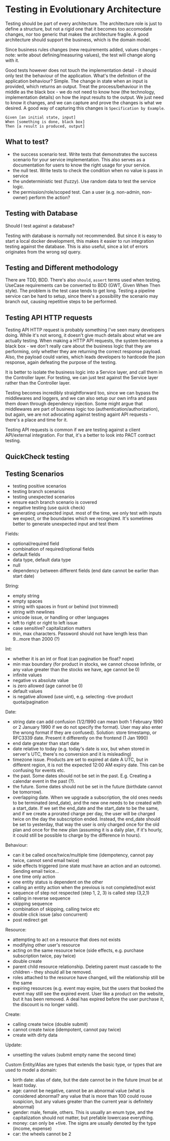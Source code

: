 # Testing in Evolutionary Architecture

Testing should be part of every architecture. The architecture role is just to define a structure, but not a rigid one that it becomes too accomodate changes, nor too generic that makes the architecture fragile. A good architecture should support the business, which is the domain model.

Since business rules changes (new requirements added, values changes - note: write about defining/measuring values), the test will change along with it.

Good tests however does not touch the implementation detail - it should only test the behaviour of the application. What's the definition of the application behaviour? Simple. The change in state when an input is provided, which returns an output. Treat the process/behaviour in the middle as the black box - we do not need to know how (the technology, implementation details) on how the input results to the output. We just need to know it changes, and we can capture and prove the changes is what we desired. A good way of capturing this changes is `Specification by Example`.

```
Given [an initial state, input]
When [something is done, black box]
Then [a result is produced, output]
```


## What to test?

- the success scenario test. Write tests that demonstrates the success scenario for your service implementation. This also serves as a documentation for users to know the right usage for your service.
- the null test. Write tests to check the condition when no value is pass in service
- the undeterministic test (fuzzy). Use random data to test the service logic.
- the permission/role/scoped test. Can a user (e.g. non-admin, non-owner) perform the action?

## Testing with Database

  Should I test against a database?

Testing with database is normally not recommended. But since it is easy to start a local docker development, this makes it easier to run integration testing against the database. This is also useful, since a lot of errors originates from the wrong sql query.


## Testing and Different methodology

There are TDD, BDD. There's also `should`, `assert` terms used when testing. UseCase requirements can be converted to BDD (GWT, Given When Then style). The problem is the test case tends to get long. Testing a pipeline service can be hard to setup, since there's a possibility the scenario may branch out, causing repetitive steps to be performed.


## Testing API HTTP requests

Testing API HTTP request is probably something I've seen many developers doing. While it's not wrong, it doesn't give much details about what we are actually testing. When making a HTTP API requests, the system becomes a black box - we don't really care about the business logic that they are performing, only whether they are returning the correct response payload. Also, the payload could varies, which leads developers to hardcode the json response, again defeating the purpose of the testing.

It is better to isolate the business logic into a Service layer, and call them in the Controller layer. For testing, we can just test against the Service layer rather than the Controller layer.

Testing becomes incredibly straightforward too, since we can bypass the middlewares and loggers, and we can also setup our own infra and pass them down through dependency injection. Some might argue that middlewares are part of business logic too (authentication/authorization), but again, we are not advocating against testing againt API requests - there's a place and time for it.

Testing API requests is common if we are testing against a client API/external integration. For that, it's a better to look into PACT contract testing.

## QuickCheck testing

## Testing Scenarios

- testing positive scenarios
- testing branch scenarios
- testing unexpected scenarios
- ensure each branch scenario is covered
- negative testing (use quick check)
- generating unexpected input. most of the time, we only test with inputs we expect, or the boundaries which we recognized. It's sometimes better to generate unexpected input and test them

Fields:
- optional/required field
- combination of required/optional fields
- default fields
- data type, default data type
- null
- dependency between different fields (end date cannot be earlier than start date)

String:
- empty string
- empty spaces
- string with spaces in front or behind (not trimmed)
- string with newlines
- unicode issue, or handling or other languages 
- left to right or right to left issue
- case sensitive? capitalization matters
- min, max characters. Password should not have length less than 9...more than 2000 (?)


Int:
- whether it is an int or float (can pagination be float? nope)
- min max boundary (for product in stocks, we cannot choose Infinite, or any value greater than the stocks we have, age cannot be 0)
- infinite values
- negative vs absolute value
- is zero allowed (age cannot be 0)
- default values
- is negative allowed (use uint), e.g. selecting -tive product quota/pagination

Date:
- string date can add confusion (1/2/1990 can mean both 1 February 1990 or 2 January 1990 if we do not specify the format). User may also enter the wrong format if they are confused). Solution: store timestamp, or RFC3339 date. Present it differently on the frontend (1 Jan 1990)
- end date greater than start date
- date relative to today (e.g. today's date is xxx, but when stored in server's UTC, there's no conversion and it is misleading)
- timezone issue. Products are set to expired at date A UTC, but in different region, it is not the expected 12:00 AM expiry date. This can be confusing for events etc.
- the past. Some dates should not be set in the past. E.g. Creating a calendar event in the past (?).
- the future. Some dates should not be set in the future (birthdate cannot be tomorrow). 
- overlapping date. When we upgrade a subscription, the old ones needs to be terminated (end_date), and the new one needs to be created with a start_date. If we set the end_date and the start_date to be the same, and if we create a prorated charge per day, the user will be charged twice on the day the subscription ended. Instead, the end_date should be set to yesterday, that way the user is only charged once for the old plan and once for the new plan (assuming it is a daily plan, if it's hourly, it could still be possible to charge by the difference in hours).

Behaviour:
- can it be called once/twice/multiple time (idempotency, cannot pay twice, cannot send email twice)
- side effects triggered (one state must have an action and an outcome). Sending email twice...
- one time only action
- one entity status is dependent on the other
- calling an entity action when the previous is not completed/not exist
- sequence of step not respected (step 1, 2, 3) is called step (3,2,1)
- calling in reverse sequence
- skipping sequence
- combination of skipping, calling twice etc
- double click issue (also concurrent)
- post redirect get 

Resource:
- attempting to act on a resource that does not exists
- modifying other user's resource
- acting on the same resource twice (side effects, e.g. purchase subscription twice, pay twice)
- double create
- parent child resource relationship. Deleting parent must cascade to the children - they should all be removed.
- roles attached to the resource have changed, will the relationship still be the same
- expiring resources (e.g. event may expire, but the users that booked the event may still see the expired event. User like a product on the website, but it has been removed. A deal has expired before the user purchase it, the discount is no longer valid).

Create:
- calling create twice (double submit)
- cannot create twice (idempotent, cannot pay twice)
- create with dirty data

Update:
- unsetting the values (submit empty name the second time)

Custom Entity/Alias are types that extends the basic type, or types that are used to model a domain:

- birth date: alias of date, but the date cannot be in the future (must be at least today.
- age: cannot be negative, cannot be an abnormal value (what is considered abnormal? any value that is more than 100 could rouse suspicion, but any values greater than the current year is definitely abnormal)
- gender: male, female, others. This is usually an enum type, and the capitalization should not matter, but prefable lowercase everything.
- money: can only be +tive. The signs are usually denoted by the type (income, expense)
- car: the wheels cannot be 2
